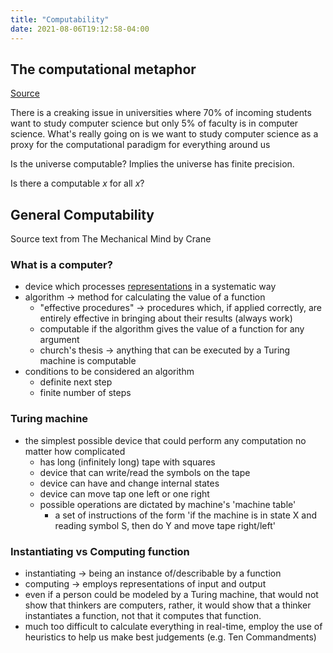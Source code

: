 ```yaml
---
title: "Computability"
date: 2021-08-06T19:12:58-04:00
---
```


## The computational metaphor
[Source](https://palladiummag.com/2020/08/04/digital-salon-with-stephen-wolfram-building-a-new-kind-of-science/)

There is a creaking issue in universities where 70% of incoming students want to study computer science but only 5% of faculty is in computer science. What's really going on is we want to study computer science as a proxy for the computational paradigm for everything around us

Is the universe computable? Implies the universe has finite precision.

Is there a computable $x$ for all $x$?

## General Computability
Source text from The Mechanical Mind by Crane

### What is a computer?
- device which processes [representations](/thoughts/representation) in a systematic way
-   algorithm → method for calculating the value of a function
	-   "effective procedures" → procedures which, if applied correctly, are entirely effective in bringing about their results (always work)
	-   computable if the algorithm gives the value of a function for any argument
	-   church's thesis → anything that can be executed by a Turing machine is computable
-   conditions to be considered an algorithm
	-   definite next step
	-   finite number of steps

### Turing machine
- the simplest possible device that could perform any computation no matter how complicated
    -   has long (infinitely long) tape with squares
    -   device that can write/read the symbols on the tape
    -   device can have and change internal states
    -   device can move tap one left or one right
    -   possible operations are dictated by machine's 'machine table'
        -   a set of instructions of the form 'if the machine is in state X and reading symbol S, then do Y and move tape right/left'

### Instantiating vs Computing function
-   instantiating → being an instance of/describable by a function
-   computing → employs representations of input and output
-   even if a person could be modeled by a Turing machine, that would not show that thinkers are computers, rather, it would show that a thinker instantiates a function, not that it computes that function.
-   much too difficult to calculate everything in real-time, employ the use of heuristics to help us make best judgements (e.g. Ten Commandments)
